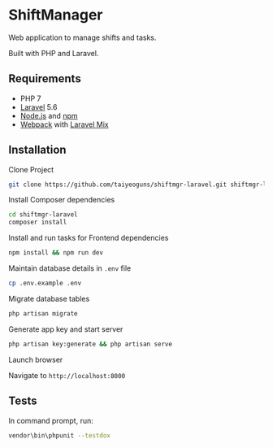 # ShiftManager

Web application to manage shifts and tasks.

Built with PHP and Laravel.

## Requirements

- PHP 7
- [Laravel](https://laravel.com/) 5.6
- [Node.js](https://nodejs.org/en/) and [npm](https://www.npmjs.com/)
- [Webpack](https://webpack.js.org/) with [Laravel Mix](https://laravel.com/docs/5.6/mix)

## Installation

Clone Project

```sh
git clone https://github.com/taiyeoguns/shiftmgr-laravel.git shiftmgr-laravel
```

Install Composer dependencies

```sh
cd shiftmgr-laravel
composer install
```

Install and run tasks for Frontend dependencies

```sh
npm install && npm run dev
```

Maintain database details in `.env` file

```sh
cp .env.example .env
```

Migrate database tables

```sh
php artisan migrate
```

Generate app key and start server

```sh
php artisan key:generate && php artisan serve
```

Launch browser

Navigate to `http://localhost:8000`

## Tests

In command prompt, run:

```sh
vendor\bin\phpunit --testdox
```
